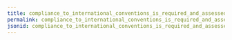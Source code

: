 ```yaml
---
title: compliance_to_international_conventions_is_required_and_assessed_regardless_of_official_ratification_by_the_country_of_operations
permalink: compliance_to_international_conventions_is_required_and_assessed_regardless_of_official_ratification_by_the_country_of_operations.html
jsonid: compliance_to_international_conventions_is_required_and_assessed_regardless_of_official_ratification_by_the_country_of_operations
---
```

